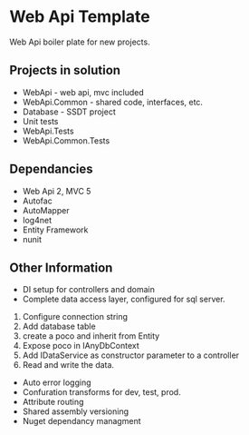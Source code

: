 # Web Api Template #

Web Api boiler plate for new projects.

## Projects in solution ##

* WebApi - web api, mvc included
* WebApi.Common - shared code, interfaces, etc.
* Database - SSDT project
* Unit tests
 * WebApi.Tests
 * WebApi.Common.Tests
 
## Dependancies ##
 
 * Web Api 2, MVC 5
 * Autofac
 * AutoMapper
 * log4net
 * Entity Framework
 * nunit
 
## Other Information ##

* DI setup for controllers and domain
* Complete data access layer, configured for sql server.
 1. Configure connection string
 2. Add database table
 2. create a poco and inherit from Entity
 3. Expose poco in IAnyDbContext
 4. Add IDataService as constructor parameter to a controller
 5. Read and write the data.
* Auto error logging
* Confuration transforms for dev, test, prod.
* Attribute routing
* Shared assembly versioning
* Nuget dependancy managment
